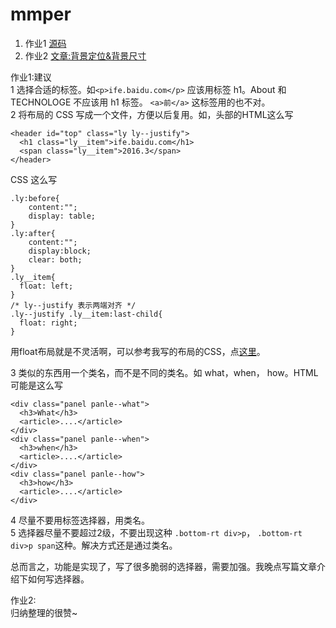 # mmper
1. 作业1 [源码](https://github.com/mmper/front-end-demos/blob/master/04-css-rules/demo.html)
1. 作业2 [文章:背景定位&背景尺寸](http://www.jianshu.com/p/9452493b856e)

作业1:建议  
1 选择合适的标签。如`<p>ife.baidu.com</p>` 应该用标签 h1。About 和 TECHNOLOGE 不应该用 h1 标签。 `<a>前</a>` 这标签用的也不对。  
2 将布局的 CSS 写成一个文件，方便以后复用。如，头部的HTML这么写  
```
<header id="top" class="ly ly--justify">
  <h1 class="ly__item">ife.baidu.com</h1>
  <span class="ly__item">2016.3</span>
</header>
```
CSS 这么写  
```
.ly:before{
    content:"";
    display: table;
}
.ly:after{
    content:"";
    display:block;
    clear: both;
}
.ly__item{
  float: left;
}
/* ly--justify 表示两端对齐 */
.ly--justify .ly__item:last-child{
  float: right;
}
```
用float布局就是不灵活啊，可以参考我写的布局的CSS，点[这里](https://github.com/iamjoel/baidu-ife-task/blob/master/src/2017/lib/layout.css)。

3 类似的东西用一个类名，而不是不同的类名。如 what，when， how。HTML 可能是这么写
```
<div class="panel panle--what">
  <h3>What</h3>
  <article>....</article>
</div>
<div class="panel panle--when">
  <h3>when</h3>
  <article>....</article>
</div>
<div class="panel panle--how">
  <h3>how</h3>
  <article>....</article>
</div>
```

4 尽量不要用标签选择器，用类名。  
5 选择器尽量不要超过2级，不要出现这种 `.bottom-rt div>p`， `.bottom-rt div>p span`这种。解决方式还是通过类名。

总而言之，功能是实现了，写了很多脆弱的选择器，需要加强。我晚点写篇文章介绍下如何写选择器。

作业2:  
归纳整理的很赞~


